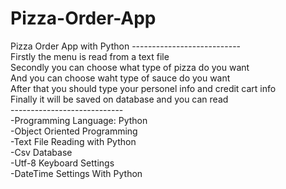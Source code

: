 # Pizza-Order-App
Pizza Order App with Python
---------------------------<br>
Firstly the menu is read from a text file<br>
Secondly you can choose what type of pizza do you want<br>
And you can choose waht type of sauce do you want<br>
After that you should type your personel info and credit cart info<br>
Finally it will be saved on database and you can read<br>
----------------------------<br>
-Programming Language: Python<br>
-Object Oriented Programming<br>
-Text File Reading with Python<br>
-Csv Database<br>
-Utf-8 Keyboard Settings<br>
-DateTime Settings With Python<br>
